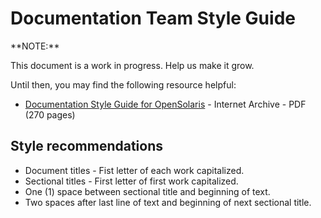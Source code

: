 # Documentation Team Style Guide

<!-- NOTE: --> <i class="fa fa-info-circle fa-lg" aria-hidden="true"></i> **NOTE:**
<div class="well">

This document is a work in progress.
Help us make it grow.

Until then, you may find the following resource helpful:

* [Documentation Style Guide for OpenSolaris](https://web.archive.org/web/20081207155129/http://opensolaris.org/os/community/documentation/files/OSOLDOCSG.pdf) - Internet Archive - PDF (270 pages)
</div>

## Style recommendations

* Document titles - Fist letter of each work capitalized.
* Sectional titles - First letter of first work capitalized.
* One (1) space between sectional title and beginning of text.
* Two spaces after last line of text and beginning of next sectional title.
